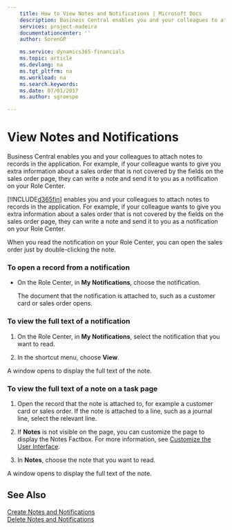 ```yaml
---
    title: How to View Notes and Notifications | Microsoft Docs
    description: Business Central enables you and your colleagues to attach notes to records in the application. For example, if your colleague wants to give you extra information about a sales order that is not covered by the fields on the sales order page, they can write a note and send it to you as a notification on your Role Center.
    services: project-madeira
    documentationcenter: ''
    author: SorenGP

    ms.service: dynamics365-financials
    ms.topic: article
    ms.devlang: na
    ms.tgt_pltfrm: na
    ms.workload: na
    ms.search.keywords:
    ms.date: 07/01/2017
    ms.author: sgroespe

---
```

# View Notes and Notifications
Business Central enables you and your colleagues to attach notes to records in the application. For example, if your colleague wants to give you extra information about a sales order that is not covered by the fields on the sales order page, they can write a note and send it to you as a notification on your Role Center.  

[!INCLUDE[d365fin](../../includes/d365fin_md.md)] enables you and your colleagues to attach notes to records in the application. For example, if your colleague wants to give you extra information about a sales order that is not covered by the fields on the sales order page, they can write a note and send it to you as a notification on your Role Center.  

When you read the notification on your Role Center, you can open the sales order just by double-clicking the note.  

### To open a record from a notification  

-   On the Role Center, in **My Notifications**, choose the notification.  

     The document that the notification is attached to, such as a customer card or sales order opens.  

### To view the full text of a notification  

1.  On the Role Center, in **My Notifications**, select the notification that you want to read.  

2.  In the shortcut menu, choose **View**.  

 A window opens to display the full text of the note.  

### To view the full text of a note on a task page  

1.  Open the record that the note is attached to, for example a customer card or sales order. If the note is attached to a line, such as a journal line, select the relevant line.  

2.  If **Notes** is not visible on the page, you can customize the page to display the Notes Factbox. For more information, see [Customize the User Interface](../FullExperience/customize-the-user-interface.md).  

3.  In **Notes**, choose the note that you want to read.  

 A window opens to display the full text of the note.  

## See Also  
 [Create Notes and Notifications](../FullExperience/how-to-create-notes-and-notifications.md)   
 [Delete Notes and Notifications](../FullExperience/how-to-delete-notes-and-notifications.md)
